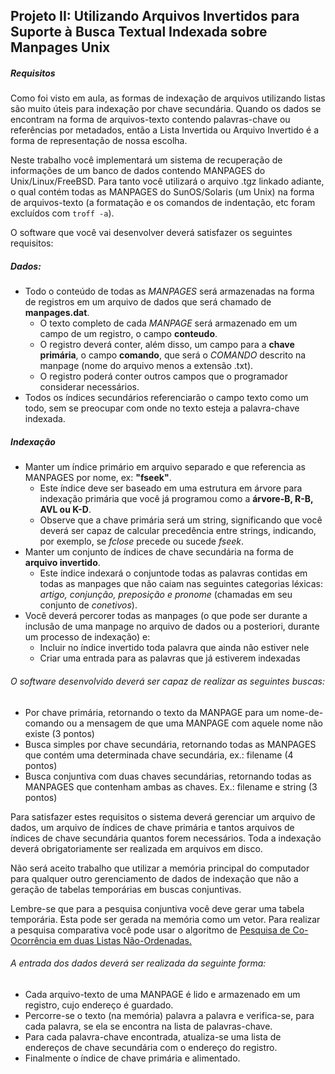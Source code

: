 ## Projeto II: Utilizando Arquivos Invertidos para Suporte à Busca Textual Indexada sobre Manpages Unix

##### Requisitos

Como foi visto em aula, as formas de indexação de arquivos utilizando listas são muito úteis para indexação por chave secundária. Quando os dados se encontram na forma de arquivos-texto contendo palavras-chave ou referências por metadados, então a Lista Invertida ou Arquivo Invertido é a forma de representação de nossa escolha.

Neste trabalho você implementará um sistema de recuperação de informações de um banco de dados contendo MANPAGES do Unix/Linux/FreeBSD. Para tanto você utilizará o arquivo .tgz linkado adiante, o qual contém todas as MANPAGES do SunOS/Solaris (um Unix) na forma de arquivos-texto (a formatação e os comandos de indentação, etc foram excluídos com `troff -a`).

O software que você vai desenvolver deverá satisfazer os seguintes requisitos:

##### Dados:

- Todo o conteúdo de todas as _MANPAGES_ será armazenadas na forma de registros em um arquivo de dados que será chamado de **manpages.dat**.
  - O texto completo de cada _MANPAGE_ será armazenado em um campo de um registro, o campo **conteudo**.
  - O registro deverá conter, além disso, um campo para a **chave primária**, o campo **comando**, que será o _COMANDO_ descrito na manpage (nome do arquivo menos a extensão .txt).
  - O registro poderá conter outros campos que o programador considerar necessários.
- Todos os índices secundários referenciarão o campo texto como um todo, sem se preocupar com onde no texto esteja a palavra-chave indexada.

##### Indexação

- Manter um índice primário em arquivo separado e que referencia as MANPAGES por nome, ex: **"fseek"**.
  - Este índice deve ser baseado em uma estrutura em árvore para indexação primária que você já programou como a **árvore-B, R-B, AVL ou K-D**.
  - Observe que a chave primária será um string, significando que você deverá ser capaz de calcular precedência entre strings, indicando, por exemplo, se _fclose_ precede ou sucede _fseek_.
- Manter um conjunto de índices de chave secundária na forma de **arquivo invertido**.
  - Este índice indexará o conjuntode todas as palavras contidas em todas as manpages que não caiam nas seguintes categorias léxicas: _artigo, conjunção, preposição e pronome_ (chamadas em seu conjunto de _conetivos_).
- Você deverá percorer todas as manpages (o que pode ser durante a inclusão de uma manpage no arquivo de dados ou a posteriori, durante um processo de indexação) e:
  - Incluir no índice invertido toda palavra que ainda não estiver nele
  - Criar uma entrada para as palavras que já estiverem indexadas

###### O software desenvolvido deverá ser capaz de realizar as seguintes buscas:

- Por chave primária, retornando o texto da MANPAGE para um nome-de-comando ou a mensagem de que uma MANPAGE com aquele nome não existe (3 pontos)
- Busca simples por chave secundária, retornando todas as MANPAGES que contém uma determinada chave secundária, ex.: filename (4 pontos)
- Busca conjuntiva com duas chaves secundárias, retornando todas as MANPAGES que contenham ambas as chaves. Ex.: filename e string (3 pontos)

Para satisfazer estes requisitos o sistema deverá gerenciar um arquivo de dados, um arquivo de índices de chave primária e tantos arquivos de índices de chave secundária quantos forem necessários. Toda a indexação deverá obrigatoriamente ser realizada em arquivos em disco.

Não será aceito trabalho que utilizar a memória principal do computador para qualquer outro gerenciamento de dados de indexação que não a geração de tabelas temporárias em buscas conjuntivas.

Lembre-se que para a pesquisa conjuntiva você deve gerar uma tabela temporária. Esta pode ser gerada na memória como um vetor. Para realizar a pesquisa comparativa você pode usar o algoritmo de [Pesquisa de Co-Ocorrência em duas Listas Não-Ordenadas.](http://www.inf.ufsc.br/%7Eine5384-hp/Arquivos/invertido.html#Pesquisa_de_Co-Ocorr%EAncia_em_duas_Listas)

###### A entrada dos dados deverá ser realizada da seguinte forma:

- Cada arquivo-texto de uma MANPAGE é lido e armazenado em um registro, cujo endereço é guardado.
- Percorre-se o texto (na memória) palavra a palavra e verifica-se, para cada palavra, se ela se encontra na lista de palavras-chave.
- Para cada palavra-chave encontrada, atualiza-se uma lista de endereços de chave secundária com o endereço do registro.
- Finalmente o índice de chave primária e alimentado.
